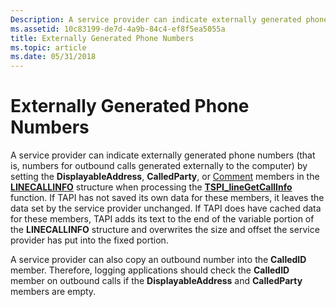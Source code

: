```yaml
---
Description: A service provider can indicate externally generated phone numbers by setting members of the LINECALLINFO structure when processing the TSPI\_lineGetCallInfo function.
ms.assetid: 10c83199-de7d-4a9b-84c4-ef8f5ea5055a
title: Externally Generated Phone Numbers
ms.topic: article
ms.date: 05/31/2018
---
```


# Externally Generated Phone Numbers

A service provider can indicate externally generated phone numbers (that is, numbers for outbound calls generated externally to the computer) by setting the **DisplayableAddress**, **CalledParty**, or [Comment](./comment-ovr.md) members in the [**LINECALLINFO**](/windows/win32/api/tapi/ns-tapi-linecallinfo) structure when processing the [**TSPI\_lineGetCallInfo**](/windows/win32/api/tspi/nf-tspi-tspi_linegetcallinfo) function. If TAPI has not saved its own data for these members, it leaves the data set by the service provider unchanged. If TAPI does have cached data for these members, TAPI adds its text to the end of the variable portion of the **LINECALLINFO** structure and overwrites the size and offset the service provider has put into the fixed portion.

A service provider can also copy an outbound number into the **CalledID** member. Therefore, logging applications should check the **CalledID** member on outbound calls if the **DisplayableAddress** and **CalledParty** members are empty.

 

 